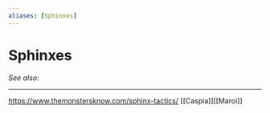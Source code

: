 ```yaml
---
aliases: [Sphinxes]
---
```

# Sphinxes
*See also:* 
___
https://www.themonstersknow.com/sphinx-tactics/
[[Caspia]][[Maroi]]
